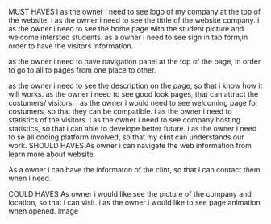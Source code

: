 MUST HAVES
i as the owner i need to see logo of my company at the top of the website.
i as the owner i need to see the tittle of the website company. 
i as the owner i need to see the home page with the student picture and welcome intersted students.
as a owner i need to see sign in tab form,in order to have the visitors information.

as the owner i need to have navigation panel at the top of the page, in order to go to all to pages from one place to other.

as the owner i need to see the description on the page, so that i know how it will works.
as the owner i need to see good look pages, that can attract the costumers/ visitors.
i as the owner i would need to see welcoming page for costumers, so that they can be compatible.
i as the owner i need to statistics of the visitors.
i as the owner i need to see company hosting statistics, so that i can able to develope better future.
i as the owner i need to se all coding platform involved, so that my clint can understands our work.
SHOULD HAVES
As owner i can navigate the web information from learn more about website.

As a owner i can have the informaton of the clint, so that i can contact them when i need.

COULD HAVES
As owner i would like see the picture of the company and location, so that i can visit.
i as the owner i would like to see page animation when opened. image